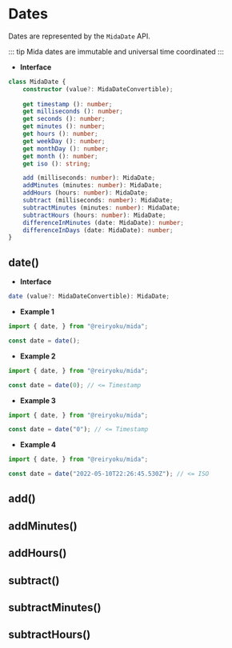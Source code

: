 # Dates
Dates are represented by the `MidaDate` API.

::: tip
Mida dates are immutable and universal time coordinated
:::

- **Interface**
```typescript
class MidaDate {
    constructor (value?: MidaDateConvertible);
    
    get timestamp (): number;
    get milliseconds (): number;
    get seconds (): number;
    get minutes (): number;
    get hours (): number;
    get weekDay (): number;
    get monthDay (): number;
    get month (): number;
    get iso (): string;

    add (milliseconds: number): MidaDate;
    addMinutes (minutes: number): MidaDate;
    addHours (hours: number): MidaDate;
    subtract (milliseconds: number): MidaDate;
    subtractMinutes (minutes: number): MidaDate;
    subtractHours (hours: number): MidaDate;
    differenceInMinutes (date: MidaDate): number;
    differenceInDays (date: MidaDate): number;
}
```

## date()
- **Interface**
```typescript
date (value?: MidaDateConvertible): MidaDate;
```
- **Example 1**
```javascript
import { date, } from "@reiryoku/mida";

const date = date();
```
- **Example 2**
```javascript
import { date, } from "@reiryoku/mida";

const date = date(0); // <= Timestamp
```
- **Example 3**
```javascript
import { date, } from "@reiryoku/mida";

const date = date("0"); // <= Timestamp
```
- **Example 4**
```javascript
import { date, } from "@reiryoku/mida";

const date = date("2022-05-10T22:26:45.530Z"); // <= ISO
```

## add()

## addMinutes()

## addHours()

## subtract()

## subtractMinutes()

## subtractHours()
